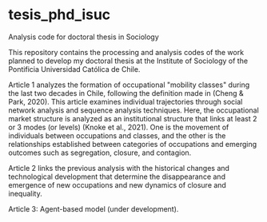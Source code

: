 # tesis_phd_isuc
Analysis code for doctoral thesis in Sociology

This repository contains the processing and analysis codes of the work planned to develop my doctoral thesis at the Institute of Sociology of the Pontificia Universidad Católica de Chile.

Article 1 analyzes the formation of occupational "mobility classes" during the last two decades in Chile, following the definition made in (Cheng & Park, 2020). This article examines individual trajectories through social network analysis and sequence analysis techniques. Here, the occupational market structure is analyzed as an institutional structure that links at least 2 or 3 modes (or levels) (Knoke et al., 2021). One is the movement of individuals between occupations and classes, and the other is the relationships established between categories of occupations and emerging outcomes such as segregation, closure, and contagion.

Article 2 links the previous analysis with the historical changes and technological development that determine the disappearance and emergence of new occupations and new dynamics of closure and inequality.

Article 3: Agent-based model (under development).


